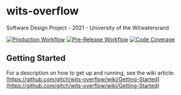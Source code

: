 # wits-overflow
Software Design Project - 2021 - University of the Witwatersrand

[![Production Workflow](https://github.com/gltch/wits-overflow/actions/workflows/main.yml/badge.svg)](https://github.com/gltch/wits-overflow/actions)
[![Pre-Release Workflow](https://github.com/gltch/wits-overflow/actions/workflows/pre.yml/badge.svg)](https://github.com/gltch/wits-overflow/actions)
[![Code Coverage](https://codecov.io/gh/gltch/wits-overflow/branch/main/graph/badge.svg?token=9YEAI4PK0V)](https://codecov.io/gh/gltch/wits-overflow)

## Getting Started

For a description on how to get up and running, see the wiki article:
[https://github.com/gltch/wits-overflow/wiki/Getting-Started](https://github.com/gltch/wits-overflow/wiki/Getting-Started)
